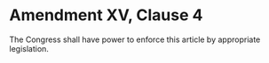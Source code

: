 # Amendment XV, Clause 4

The Congress shall have power to enforce this article by appropriate
legislation.
